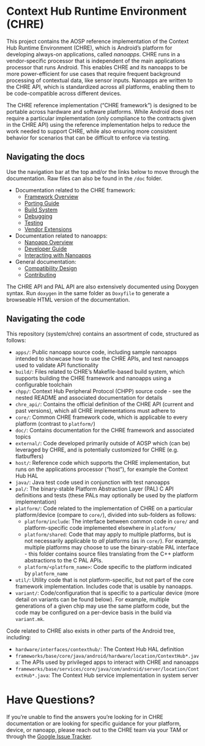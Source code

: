 # Context Hub Runtime Environment (CHRE)

This project contains the AOSP reference implementation of the Context Hub
Runtime Environment (CHRE), which is Android’s platform for developing always-on
applications, called *nanoapps*. CHRE runs in a vendor-specific processor that
is independent of the main applications processor that runs Android. This
enables CHRE and its nanoapps to be more power-efficient for use cases that
require frequent background processing of contextual data, like sensor inputs.
Nanoapps are written to the CHRE API, which is standardized across all
platforms, enabling them to be code-compatible across different devices.

The CHRE reference implementation (“CHRE framework”) is designed to be portable
across hardware and software platforms. While Android does not require a
particular implementation (only compliance to the contracts given in the CHRE
API) using the reference implementation helps to reduce the work needed to
support CHRE, while also ensuring more consistent behavior for scenarios that
can be difficult to enforce via testing.

## Navigating the docs

Use the navigation bar at the top and/or the links below to move through the
documentation. Raw files can also be found in the `/doc` folder.

* Documentation related to the CHRE framework:
  * [Framework Overview](/doc/framework_overview.md)
  * [Porting Guide](/doc/porting_guide.md)
  * [Build System](/doc/framework_build.md)
  * [Debugging](/doc/framework_debugging.md)
  * [Testing](/doc/framework_testing.md)
  * [Vendor Extensions](/doc/vendor_extensions.md)
* Documentation related to nanoapps:
  * [Nanoapp Overview](/doc/nanoapp_overview.md)
  * [Developer Guide](/doc/nanoapp_developer_guide.md)
  * [Interacting with Nanoapps](/doc/nanoapp_clients.md)
* General documentation:
  * [Compatibility Design](/doc/compatibility.md)
  * [Contributing](/doc/contributing.md)

The CHRE API and PAL API are also extensively documented using Doxygen syntax.
Run `doxygen` in the same folder as `Doxyfile` to generate a browseable HTML
version of the documentation.

## Navigating the code

This repository (system/chre) contains an assortment of code, structured as
follows:

- ``apps/``: Public nanoapp source code, including sample nanoapps intended to
  showcase how to use the CHRE APIs, and test nanoapps used to validate API
  functionality
- ``build/``: Files related to CHRE’s Makefile-based build system, which
  supports building the CHRE framework and nanoapps using a configurable
  toolchain
- ``chpp/``: Context Hub Peripheral Protocol (CHPP) source code - see the nested
  README and associated documentation for details
- ``chre_api/``: Contains the official definition of the CHRE API (current and
  past versions), which all CHRE implementations must adhere to
- ``core/``: Common CHRE framework code, which is applicable to every platform
  (contrast to ``platform/``)
- ``doc/``: Contains documentation for the CHRE framework and associated topics
- ``external/``: Code developed primarily outside of AOSP which (can be)
  leveraged by CHRE, and is potentially customized for CHRE (e.g. flatbuffers)
- ``host/``: Reference code which supports the CHRE implementation, but runs on
  the applications processor (“host”), for example the Context Hub HAL
- ``java/``: Java test code used in conjunction with test nanoapps
- ``pal/``: The binary-stable Platform Abstraction Layer (PAL) C API definitions
  and tests (these PALs may optionally be used by the platform implementation)
- ``platform/``: Code related to the implementation of CHRE on a particular
  platform/device (compare to ``core/``), divided into sub-folders as follows:
   - ``platform/include``: The interface between common code in ``core/`` and
     platform-specific code implemented elsewhere in ``platform/``
   - ``platform/shared``: Code that may apply to multiple platforms, but is not
     necessarily applicable to _all_ platforms (as in ``core/``). For example,
     multiple platforms may choose to use the binary-stable PAL interface - this
     folder contains source files translating from the C++ platform abstractions
     to the C PAL APIs.
   - ``platform/<platform_name>``: Code specific to the platform indicated by
     ``platform_name``
- ``util/``: Utility code that is not platform-specific, but not part of the
  core framework implementation. Includes code that is usable by nanoapps.
- ``variant/``: Code/configuration that is specific to a particular device (more
  detail on variants can be found below). For example, multiple generations of a
  given chip may use the same platform code, but the code may be configured on a
  per-device basis in the build via ``variant.mk``.

Code related to CHRE also exists in other parts of the Android tree, including:

- ``hardware/interfaces/contexthub/``: The Context Hub HAL definition
- ``frameworks/base/core/java/android/hardware/location/ContextHub*.java``: The
  APIs used by privileged apps to interact with CHRE and nanoapps
- ``frameworks/base/services/core/java/com/android/server/location/ContextHub*.java``:
  The Context Hub service implementation in system server

# Have Questions?

If you’re unable to find the answers you’re looking for in CHRE documentation
or are looking for specific guidance for your platform, device, or nanoapp,
please reach out to the CHRE team via your TAM or through the [Google Issue
Tracker](https://developers.google.com/issue-tracker).
